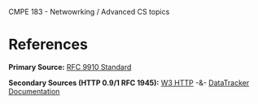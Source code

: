 CMPE 183 - Netwowrking / Advanced CS topics

# References
**Primary Source:** [RFC 9910 Standard](https://www.rfc-editor.org/rfc/rfc9110.html) 

**Secondary Sources (HTTP 0.9/1 RFC 1945):** [W3 HTTP](https://www.w3.org/Protocols/rfc2616/rfc2616-sec5.html) -&- [DataTracker Documentation](https://datatracker.ietf.org/doc/html/rfc1945) 